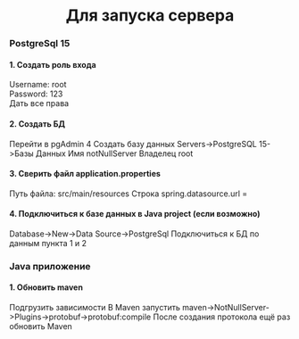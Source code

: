 <h1 align="center">Для запуска сервера</h1>
<h3>PostgreSql 15</h3>
<h4>1. Создать роль входа</h4>
Username: root<br/>
Password: 123<br/>
Дать все права
<h4>2. Создать БД</h4>
<a>Перейти в pgAdmin 4</a>
<a>Создать базу данных Servers->PostgreSQL 15->Базы Данных</a>
<a>Имя notNullServer</a>
<a>Владелец root</a>
<h4>3. Сверить файл application.properties</h4>
<a>Путь файла: src/main/resources</a>
<a>Строка spring.datasource.url = </a>
<h4>4. Подключиться к базе данных в Java project (если возможно)</h4>
<a>Database->New->Data Source->PostgreSql</a>
<a>Подключиться к БД по данным пункта 1 и 2</a>
<h3>Java приложение</h3>
<h4>1. Обновить maven</h4>
<a>Подгрузить зависимости</a>
<a>В Maven запустить maven->NotNullServer->Plugins->protobuf->protobuf:compile</a>
<a>После создания протокола ещё раз обновить Maven</a>